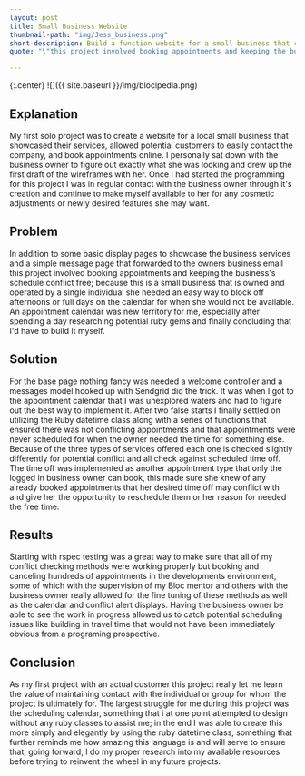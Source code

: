 ```yaml
---
layout: post
title: Small Business Website
thumbnail-path: "img/Jess_business.png"
short-description: Build a function website for a small business that can handle their scheduling.
quote: "\"this project involved booking appointments and keeping the business's schedule conflict free\""

---
```


{:.center}
![]({{ site.baseurl }}/img/blocipedia.png)

## Explanation

My first solo project was to create a website for a local small business that showcased their services, allowed potential customers to easily contact the company, and book appointments online.  I personally sat down with the business owner to figure out exactly what she was looking and drew up the first draft of the wireframes with her.  Once I had started the programming for this project I was in regular contact with the business owner through it's creation and continue to make myself available to her for any cosmetic adjustments or newly desired features she may want.



## Problem

In addition to some basic display pages to showcase the business services and a simple message page that forwarded to the owners business email this project involved booking appointments and keeping the business's schedule conflict free; because this is a small business that is owned and operated by a single individual she needed an easy way to block off afternoons or full days on the calendar for when she would not be available. An appointment calendar was new territory for me, especially after spending a day researching potential ruby gems and finally concluding that I'd have to build it myself.  

## Solution

For the base page nothing fancy was needed a welcome controller and a messages model hooked up with Sendgrid did the trick. It was when I got to the appointment calendar that I was unexplored waters and had to figure out the best way to implement it.  After two false starts I finally settled on utilizing the Ruby datetime class along with a series of functions that ensured there was not conflicting appointments and that appointments were never scheduled for when the owner needed the time for something else. Because of the three types of services offered each one is checked slightly differently for potential conflict and all check against scheduled time off.  The time off was implemented as another appointment type that only the logged in business owner can book, this made sure she knew of any already booked appointments that her desired time off may conflict with and give her the opportunity to reschedule them or her reason for needed the free time.

## Results

Starting with rspec testing was a great way to make sure that all of my conflict checking methods were working properly but booking and canceling hundreds of appointments in the developments environment, some of which with the supervision of my Bloc mentor and others with the business owner really allowed for the fine tuning of these methods as well as the calendar and conflict alert displays. Having the business owner be able to see the work in progress allowed us to catch potential scheduling issues like building in travel time that would not have been immediately obvious from a programing prospective.

## Conclusion

As my first project with an actual customer this project really let me learn the value of maintaining contact with the individual or group for whom the project is ultimately for.  The largest struggle for me during this project was the scheduling calendar, something that i at one point attempted to design without any ruby classes to assist me; in the end I was able to create this more simply and elegantly by using the ruby datetime class, something that further reminds me how amazing this language is and will serve to ensure that, going forward, I do my proper research into my available resources before trying to reinvent the wheel in my future projects.
